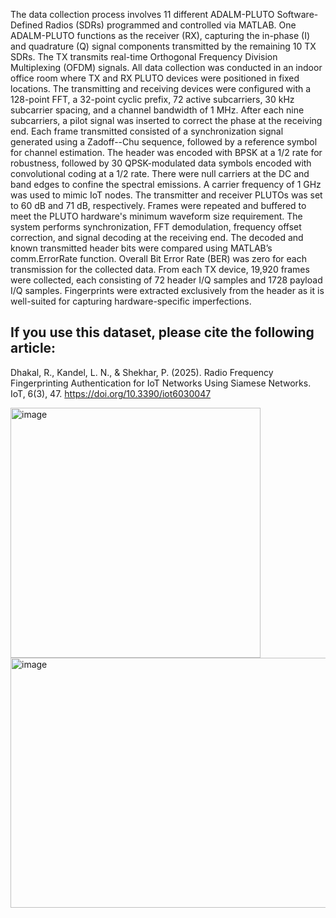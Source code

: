



The data collection process involves 11 different ADALM-PLUTO Software-Defined Radios (SDRs) programmed and controlled via MATLAB. One ADALM-PLUTO functions as the receiver (RX), capturing the in-phase (I) and quadrature (Q) signal components transmitted by the remaining 10 TX SDRs. The TX transmits real-time Orthogonal Frequency Division Multiplexing (OFDM) signals. All data collection was conducted in an indoor office room where TX and RX PLUTO devices were positioned in fixed locations. The transmitting and receiving devices were configured with a 128-point FFT, a 32-point cyclic prefix, 72 active subcarriers, 30 kHz subcarrier spacing, and a channel bandwidth of 1 MHz. After each nine subcarriers, a pilot signal was inserted to correct the phase at the receiving end. Each frame transmitted consisted of a synchronization signal generated using a Zadoff--Chu sequence, followed by a reference symbol for channel estimation. The header was encoded with BPSK at a 1/2 rate for robustness, followed by 30 QPSK-modulated data symbols encoded with convolutional coding at a 1/2 rate. There were null carriers at the DC and band edges to confine the spectral emissions. A carrier frequency of 1 GHz was used to mimic IoT nodes. The transmitter and receiver PLUTOs was set to 60 dB and 71 dB, respectively. Frames were repeated and buffered to meet the PLUTO hardware's minimum waveform size requirement. The system performs synchronization, FFT demodulation, frequency offset correction, and signal decoding at the receiving end. The decoded and known transmitted header bits were compared using MATLAB’s comm.ErrorRate function. Overall Bit Error Rate (BER) was zero for each transmission for the collected data. From each TX device, 19,920 frames were collected, each consisting of 72 header I/Q samples and 1728 payload I/Q samples. Fingerprints were extracted exclusively from the header as it is well-suited for capturing hardware-specific imperfections.
## If you use this dataset, please cite the following article:
Dhakal, R., Kandel, L. N., & Shekhar, P. (2025). Radio Frequency Fingerprinting Authentication for IoT Networks Using Siamese Networks. IoT, 6(3), 47. https://doi.org/10.3390/iot6030047


<img width="400" height="400" alt="image" src="https://github.com/user-attachments/assets/4c3d63ce-4877-43ff-b39f-3fce8595f281" />
<img width="550" height="400" alt="image" src="https://github.com/user-attachments/assets/48ee1b6c-bc98-4fb3-acf2-8a40b9129f89" />
